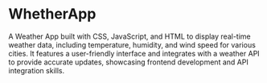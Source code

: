 # WhetherApp
A Weather App built with CSS, JavaScript, and HTML to display real-time weather data, including temperature, humidity, and wind speed for various cities. It features a user-friendly interface and integrates with a weather API to provide accurate updates, showcasing frontend development and API integration skills.
